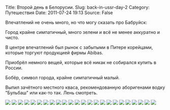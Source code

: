 Title: Второй день в Белорусии.
Slug: back-in-ussr-day-2
Category: Путешествия
Date: 2011-07-24 19:13
Source: False

Впечатлений не очень много, но что могу сказать про Бабруйск:

Город крайне симпатичный, много зелени и всё не менее аккуратно и чисто.

В центре впечатлений был рынок с забытыми в Питере корейцами, которые торгуют
продукцией фирмы Abibas.

Приобрёл немного вещей, которые всё никак не собирался купить в России.

Бобёр, символ города, крайне симпатичный малый.

Выпил зачётного местного кваса, рекомендованную аборигенами водку "Бульбаш"
или как-то так. Лень смотреть.


<div class="gallery">
<a href="http://libc6.org/uploads/babruysk/img_20110724_135225.jpg"><img src="http://libc6.org/uploads/babruysk/mini/img_20110724_135225.jpg"></a>
<a href="http://libc6.org/uploads/babruysk/img_20110724_135232.jpg"><img src="http://libc6.org/uploads/babruysk/mini/img_20110724_135232.jpg"></a>
<a href="http://libc6.org/uploads/babruysk/img_20110724_135240.jpg"><img src="http://libc6.org/uploads/babruysk/mini/img_20110724_135240.jpg"></a>
<a href="http://libc6.org/uploads/babruysk/img_20110724_141456.jpg"><img src="http://libc6.org/uploads/babruysk/mini/img_20110724_141456.jpg"></a>
<a href="http://libc6.org/uploads/babruysk/img_20110724_141502.jpg"><img src="http://libc6.org/uploads/babruysk/mini/img_20110724_141502.jpg"></a>
<a href="http://libc6.org/uploads/babruysk/img_20110724_141602.jpg"><img src="http://libc6.org/uploads/babruysk/mini/img_20110724_141602.jpg"></a>
<a href="http://libc6.org/uploads/babruysk/img_20110724_141611.jpg"><img src="http://libc6.org/uploads/babruysk/mini/img_20110724_141611.jpg"></a>
<a href="http://libc6.org/uploads/babruysk/img_20110724_141856.jpg"><img src="http://libc6.org/uploads/babruysk/mini/img_20110724_141856.jpg"></a>
<a href="http://libc6.org/uploads/babruysk/img_20110724_142000.jpg"><img src="http://libc6.org/uploads/babruysk/mini/img_20110724_142000.jpg"></a>
<a href="http://libc6.org/uploads/babruysk/img_20110724_143123.jpg"><img src="http://libc6.org/uploads/babruysk/mini/img_20110724_143123.jpg"></a>
<a href="http://libc6.org/uploads/babruysk/img_20110724_143212.jpg"><img src="http://libc6.org/uploads/babruysk/mini/img_20110724_143212.jpg"></a>
<a href="http://libc6.org/uploads/babruysk/img_20110724_143513.jpg"><img src="http://libc6.org/uploads/babruysk/mini/img_20110724_143513.jpg"></a>
<a href="http://libc6.org/uploads/babruysk/img_20110724_143519.jpg"><img src="http://libc6.org/uploads/babruysk/mini/img_20110724_143519.jpg"></a>
<a href="http://libc6.org/uploads/babruysk/img_20110724_143531.jpg"><img src="http://libc6.org/uploads/babruysk/mini/img_20110724_143531.jpg"></a>
<a href="http://libc6.org/uploads/babruysk/img_20110724_143535.jpg"><img src="http://libc6.org/uploads/babruysk/mini/img_20110724_143535.jpg"></a>
<a href="http://libc6.org/uploads/babruysk/img_20110724_150223.jpg"><img src="http://libc6.org/uploads/babruysk/mini/img_20110724_150223.jpg"></a>
<a href="http://libc6.org/uploads/babruysk/img_20110724_160754.jpg"><img src="http://libc6.org/uploads/babruysk/mini/img_20110724_160754.jpg"></a>
<a href="http://libc6.org/uploads/babruysk/img_20110724_160758.jpg"><img src="http://libc6.org/uploads/babruysk/mini/img_20110724_160758.jpg"></a>
<a href="http://libc6.org/uploads/babruysk/img_20110724_160820.jpg"><img src="http://libc6.org/uploads/babruysk/mini/img_20110724_160820.jpg"></a>
<a href="http://libc6.org/uploads/babruysk/img_20110724_1608281.jpg"><img src="http://libc6.org/uploads/babruysk/mini/img_20110724_1608281.jpg"></a>
<a href="http://libc6.org/uploads/babruysk/img_20110724_161133.jpg"><img src="http://libc6.org/uploads/babruysk/mini/img_20110724_161133.jpg"></a>
<a href="http://libc6.org/uploads/babruysk/img_20110724_165808.jpg"><img src="http://libc6.org/uploads/babruysk/mini/img_20110724_165808.jpg"></a>
<a href="http://libc6.org/uploads/babruysk/img_20110724_170304.jpg"><img src="http://libc6.org/uploads/babruysk/mini/img_20110724_170304.jpg"></a>
<a href="http://libc6.org/uploads/babruysk/img_20110724_170841.jpg"><img src="http://libc6.org/uploads/babruysk/mini/img_20110724_170841.jpg"></a>
</div>
